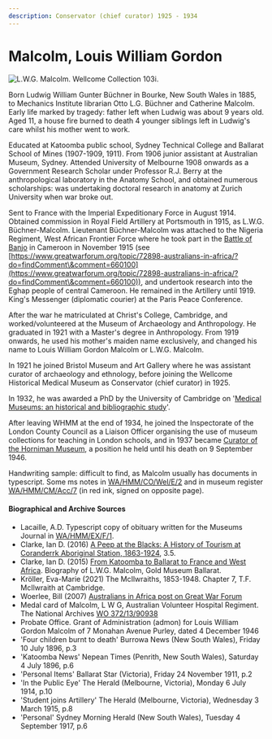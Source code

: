 ```yaml
---
description: Conservator (chief curator) 1925 - 1934
---
```


# Malcolm, Louis William Gordon

![L.W.G. Malcolm. Wellcome Collection 103i.](https://iiif.wellcomecollection.org/image/V0027849/full/760%2C/0/default.jpg)

Born Ludwig William Gunter Büchner in Bourke, New South Wales in 1885, to Mechanics Institute librarian Otto L.G. Büchner and Catherine Malcolm. Early life marked by tragedy: father left when Ludwig was about 9 years old. Aged 11, a house fire burned to death 4 younger siblings left in Ludwig's care whilst his mother went to work.

Educated at Katoomba public school, Sydney Technical College and Ballarat School of Mines (1907-1909, 1911). From 1906 junior assistant at Australian Museum, Sydney. Attended University of Melbourne 1908 onwards as a Government Research Scholar under Professor R.J. Berry at the anthropological laboratory in the Anatomy School, and obtained numerous scholarships: was undertaking doctoral research in anatomy at Zurich University when war broke out.

Sent to France with the Imperial Expeditionary Force in August 1914. Obtained commission in Royal Field Artillery at Portsmouth in 1915, as L.W.G. Büchner-Malcolm. Lieutenant Büchner-Malcolm was attached to the Nigeria Regiment, West African Frontier Force where he took part in the [Battle of Banjo](https://en.wikipedia.org/wiki/Battle\_of\_Banjo) in Cameroon in November 1915 (see [https://www.greatwarforum.org/topic/72898-australians-in-africa/?do=findComment\&comment=660100](https://www.greatwarforum.org/topic/72898-australians-in-africa/?do=findComment\&comment=660100)), and undertook research into the Eghap people of central Cameroon. He remained in the Artillery until 1919. King's Messenger (diplomatic courier) at the Paris Peace Conference.

After the war he matriculated at Christ's College, Cambridge, and worked/volunteered at the Museum of Archaeology and Anthropology. He graduated in 1921 with a Master's degree in Anthropology. From 1919 onwards, he used his mother's maiden name exclusively, and changed his name to Louis William Gordon Malcolm or L.W.G. Malcolm.

In 1921 he joined Bristol Museum and Art Gallery where he was assistant curator of archaeology and ethnology, before joining the Wellcome Historical Medical Museum as Conservator (chief curator) in 1925.

In 1932, he was awarded a PhD by the University of Cambridge on '[Medical Museums: an historical and bibliographic study](https://idiscover.lib.cam.ac.uk/permalink/f/t9gok8/44CAM\_ALMA21432633030003606)'.

After leaving WHMM at the end of 1934, he joined the Inspectorate of the London County Council as a Liaison Officer organising the use of museum collections for teaching in London schools, and in 1937 became [Curator of the Horniman Museum](https://www.horniman.ac.uk/agent/agent-11425/), a position he held until his death on 9 September 1946.

Handwriting sample: difficult to find, as Malcolm usually has documents in typescript. Some ms notes in [WA/HMM/CO/Wel/E/2](https://wellcomecollection.org/works/ubfs633j/items) and in museum register [WA/HMM/CM/Acc/7](https://wellcomecollection.org/works/au9sjk9g/items?canvas=73) (in red ink, signed on opposite page).

#### Biographical and Archive Sources

* Lacaille, A.D. Typescript copy of obituary written for the Museums Journal in [WA/HMM/EX/F/1](https://wellcomecollection.org/works/n6a3mp3a/items?canvas=188).
* Clarke, Ian D. (2016) [A Peep at the Blacks: A History of Tourism at Coranderrk Aboriginal Station, 1863-1924](https://www.google.co.uk/books/edition/A\_Peep\_at\_the\_Blacks/mDNBDAAAQBAJ?hl=en\&gbpv=0), 3.5.
* Clarke, Ian D. (2015) [From Katoomba to Ballarat to France and West Africa](http://www.goldmuseum.com.au/from-katoomba-to-ballarat-to-france-and-west-africa/). Biography of L.W.G. Malcolm, Gold Museum Ballarat.
* Kröller, Eva-Marie (2021) The McIlwraiths, 1853-1948. Chapter 7, T.F. McIlwraith at Cambridge.
* Woerlee, Bill (2007) [Australians in Africa post on Great War Forum](https://www.greatwarforum.org/topic/72898-australians-in-africa/?do=findComment\&comment=660100)
* Medal card of Malcolm, L W G, Australian Volunteer Hospital Regiment. The National Archives [WO 372/13/90938](https://discovery.nationalarchives.gov.uk/details/r/D3904607)&#x20;
* Probate Office. Grant of Administration (admon) for Louis William Gordon Malcolm of 7 Monahan Avenue Purley, dated 4 December 1946
* 'Four children burnt to death' Burrowa News (New South Wales), Friday 10 July 1896, p.3
* 'Katoomba News' Nepean Times (Penrith, New South Wales), Saturday 4 July 1896, p.6
* 'Personal Items' Ballarat Star (Victoria), Friday 24 November 1911, p.2
* 'In the Public Eye' The Herald (Melbourne, Victoria), Monday 6 July 1914, p.10
* 'Student joins Artillery' The Herald (Melbourne, Victoria), Wednesday 3 March 1915, p.8
* 'Personal' Sydney Morning Herald (New South Wales), Tuesday 4 September 1917, p.6

